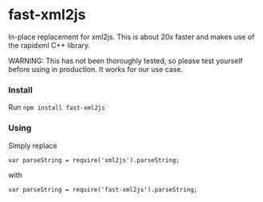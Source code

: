 # fast-xml2js
In-place replacement for xml2js. This is about 20x faster and makes use of the rapidxml C++ library.

WARNING: This has not been thoroughly tested, so please test yourself before using in production.  It works for our use case.

### Install
Run ```npm install fast-xml2js```

### Using
Simply replace

```var parseString = require('xml2js').parseString;```

with

```var parseString = require('fast-xml2js').parseString;```

